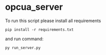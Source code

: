 # opcua_server

To run this script please install all requirements
```
pip install -r requirements.txt
```

and run command:

```
py run_server.py
```
